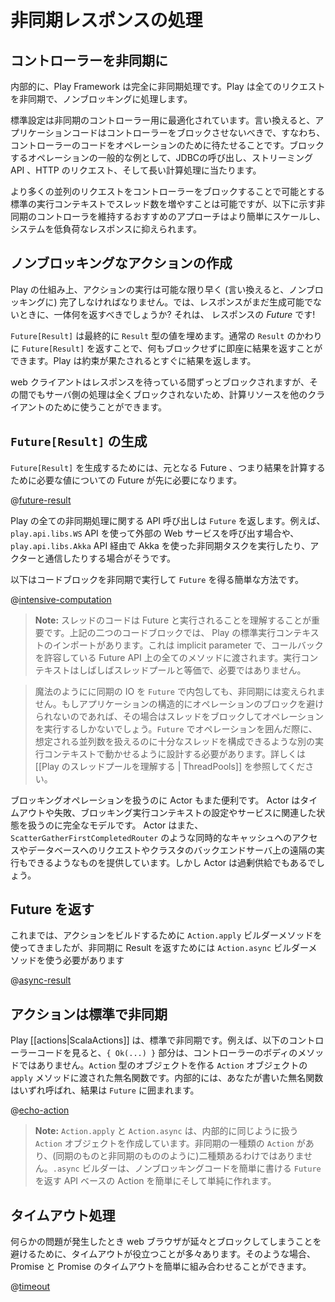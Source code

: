 <!--- Copyright (C) 2009-2015 Typesafe Inc. <http://www.typesafe.com> -->
<!--
# Handling asynchronous results
-->
# 非同期レスポンスの処理

<!--
## Make controllers asynchronous
-->
## コントローラーを非同期に

<!--
Internally, Play Framework is asynchronous from the bottom up. Play handles every request in an asynchronous, non-blocking way.
-->
内部的に、Play Framework は完全に非同期処理です。Play は全てのリクエストを非同期で、ノンブロッキングに処理します。

<!--
The default configuration is tuned for asynchronous controllers. In other words, the application code should avoid blocking in controllers, i.e., having the controller code wait for an operation. Common examples of such blocking operations are JDBC calls, streaming API, HTTP requests and long computations.
-->
標準設定は非同期のコントローラー用に最適化されています。言い換えると、アプリケーションコードはコントローラーをブロックさせないべきで、すなわち、コントローラーのコードをオペレーションのために待たせることです。ブロックするオペレーションの一般的な例として、JDBCの呼び出し、ストリーミング API 、HTTP のリクエスト、そして長い計算処理に当たります。

<!--
Although it's possible to increase the number of threads in the default execution context to allow more concurrent requests to be processed by blocking controllers, following the recommended approach of keeping the controllers asynchronous makes it easier to scale and to keep the system responsive under load.
-->
より多くの並列のリクエストをコントローラーをブロックすることで可能とする標準の実行コンテキストでスレッド数を増やすことは可能ですが、以下に示す非同期のコントローラを維持するおすすめのアプローチはより簡単にスケールし、システムを低負荷なレスポンスに抑えられます。

<!--
## Creating non-blocking actions
-->
## ノンブロッキングなアクションの作成

<!--
Because of the way Play works, action code must be as fast as possible, i.e., non-blocking. So what should we return as result if we are not yet able to generate it? The response is a *future* result!
-->
Play の仕組み上、アクションの実行は可能な限り早く (言い換えると、ノンブロッキングに) 完了しなければなりません。では、レスポンスがまだ生成可能でないときに、一体何を返すべきでしょうか? それは、 レスポンスの *Future*  です!

<!--
A `Future[Result]` will eventually be redeemed with a value of type `Result`. By giving a `Future[Result]` instead of a normal `Result`, we are able to quickly generate the result without blocking. Play will then serve the result as soon as the promise is redeemed.
-->
`Future[Result]` は最終的に `Result` 型の値を埋めます。通常の `Result` のかわりに `Future[Result]` を返すことで、何もブロックせずに即座に結果を返すことができます。Play は約束が果たされるとすぐに結果を返します。

<!--
The web client will be blocked while waiting for the response, but nothing will be blocked on the server, and server resources can be used to serve other clients.
-->
web クライアントはレスポンスを待っている間ずっとブロックされますが、その間でもサーバ側の処理は全くブロックされないため、計算リソースを他のクライアントのために使うことができます。

<!--
## How to create a `Future[Result]`
-->
## `Future[Result]` の生成

<!--
To create a `Future[Result]` we need another future first: the future that will give us the actual value we need to compute the result:
-->
`Future[Result]` を生成するためには、元となる Future 、つまり結果を計算するために必要な値についての Future が先に必要になります。

@[future-result](code/ScalaAsync.scala)

<!--
All of Play’s asynchronous API calls give you a `Future`. This is the case whether you are calling an external web service using the `play.api.libs.WS` API, or using Akka to schedule asynchronous tasks or to communicate with actors using `play.api.libs.Akka`.
-->
Play の全ての非同期処理に関する API 呼び出しは `Future` を返します。例えば、`play.api.libs.WS` API を使って外部の Web サービスを呼び出す場合や、`play.api.libs.Akka` API 経由で Akka を使った非同期タスクを実行したり、アクターと通信したりする場合がそうです。

<!--
Here is a simple way to execute a block of code asynchronously and to get a `Future`:
-->
以下はコードブロックを非同期で実行して `Future` を得る簡単な方法です。

@[intensive-computation](code/ScalaAsync.scala)

<!--
> **Note:** It's important to understand which thread code runs on with futures. In the two code blocks above, there is an import on Plays default execution context. This is an implicit parameter that gets passed to all methods on the future API that accept callbacks. The execution context will often be equivalent to a thread pool, though not necessarily.
-->
> **Note:** スレッドのコードは Future と実行されることを理解することが重要です。上記の二つのコードブロックでは、 Play の標準実行コンテキストのインポートがあります。これは implicit parameter で、コールバックを許容している Future API 上の全てのメソッドに渡されます。実行コンテキストはしばしばスレッドプールと等価で、必要ではありません。
>
<!--
> You can't magically turn synchronous IO into asynchronous by wrapping it in a `Future`. If you can't change the application's architecture to avoid blocking operations, at some point that operation will have to be executed, and that thread is going to block. So in addition to enclosing the operation in a `Future`, it's necessary to configure it to run in a separate execution context that has been configured with enough threads to deal with the expected concurrency. See [[Understanding Play thread pools|ThreadPools]] for more information.
-->
> 魔法のようにに同期の IO を `Future` で内包しても、非同期には変えられません。もしアプリケーションの構造的にオペレーションのブロックを避けられないのであれば、その場合はスレッドをブロックしてオペレーションを実行するしかないでしょう。`Future` でオペレーションを囲んだ際に、想定される並列数を扱えるのに十分なスレッドを構成できるような別の実行コンテキストで動かせるように設計する必要があります。詳しくは [[Play のスレッドプールを理解する | ThreadPools]] を参照してください。
>
<!--
> It can also be helpful to use Actors for blocking operations. Actors provide a clean model for handling timeouts and failures, setting up blocking execution contexts, and managing any state that may be associated with the service. Also Actors provide patterns like `ScatterGatherFirstCompletedRouter` to address simultaneous cache and database requests and allow remote execution on a cluster of backend servers. But an Actor may be overkill depending on what you need.
-->
ブロッキングオペレーションを扱うのに Actor もまた便利です。 Actor はタイムアウトや失敗、ブロッキング実行コンテキストの設定やサービスに関連した状態を扱うのに完全なモデルです。 Actor はまた、`ScatterGatherFirstCompletedRouter` のような同時的なキャッシュへのアクセスやデータベースへのリクエストやクラスタのバックエンドサーバ上の遠隔の実行もできるようなものを提供しています。しかし Actor は過剰供給でもあるでしょう。

<!--
## Returning futures
-->
## Future を返す

<!--
While we were using the `Action.apply` builder method to build actions until now, to send an asynchronous result we need to use the `Action.async` builder method:
-->
これまでは、アクションをビルドするために `Action.apply` ビルダーメソッドを使ってきましたが、非同期に Result を返すためには `Action.async` ビルダーメソッドを使う必要があります

@[async-result](code/ScalaAsync.scala)

<!--
## Actions are asynchronous by default
-->
## アクションは標準で非同期

<!--
Play [[actions|ScalaActions]] are asynchronous by default. For instance, in the controller code below, the `{ Ok(...) }` part of the code is not the method body of the controller. It is an anonymous function that is being passed to the `Action` object's `apply` method, which creates an object of type `Action`. Internally, the anonymous function that you wrote will be called and its result will be enclosed in a `Future`.
-->
Play [[actions|ScalaActions]] は、標準で非同期です。例えば、以下のコントローラーコードを見ると、`{ Ok(...) }` 部分は、コントローラーのボディのメソッドではありません。`Action` 型のオブジェクトを作る `Action` オブジェクトの `apply` メソッドに渡された無名関数です。内部的には、あなたが書いた無名関数はいずれ呼ばれ、結果は `Future` に囲まれます。

@[echo-action](../http/code/ScalaActions.scala)

<!--
> **Note:** Both `Action.apply` and `Action.async` create `Action` objects that are handled internally in the same way. There is a single kind of `Action`, which is asynchronous, and not two kinds (a synchronous one and an asynchronous one). The `.async` builder is just a facility to simplify creating actions based on APIs that return a `Future`, which makes it easier to write non-blocking code.
-->
> **Note:** `Action.apply` と `Action.async` は、内部的に同じように扱う `Action` オブジェクトを作成しています。非同期の一種類の `Action` があり、(同期のものと非同期のもののように)二種類あるわけではありません。`.async` ビルダーは、ノンブロッキングコードを簡単に書ける `Future` を返す API ベースの Action を簡単にそして単純に作れます。 

<!--
## Handling time-outs
-->
## タイムアウト処理

<!--
It is often useful to handle time-outs properly, to avoid having the web browser block and wait if something goes wrong. You can easily compose a promise with a promise timeout to handle these cases:
-->
何らかの問題が発生したとき web ブラウザが延々とブロックしてしまうことを避けるために、タイムアウトが役立つことが多々あります。そのような場合、 Promise と Promise のタイムアウトを簡単に組み合わせることができます。

@[timeout](code/ScalaAsync.scala)
